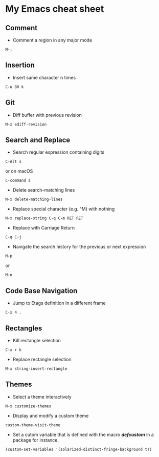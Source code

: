 # My Emacs cheat sheet

## Comment

- Comment a region in any major mode

```
M-;
```

## Insertion

- Insert same character n times

```
C-u 80 k
```

## Git

- Diff buffer with previous revision

```
M-x ediff-revision
```

## Search and Replace

- Search regular expression containing digits

```
C-Alt s
```

or on macOS

```
C-command s
```

- Delete search-matching lines
```
M-x delete-matching-lines
```

- Replace special character (e.g. ^M) with nothing

```
M-x replace-string C-q C-m RET RET
```

- Replace with Carriage Return

```
C-q C-j
```

- Navigate the search history for the previous or next expression

```
M-p
```

or

```
M-n
```

## Code Base Navigation

- Jump to Etags definition in a different frame

```
C-x 4 .
```

## Rectangles

- Kill rectangle selection 

```
C-x r k
```

- Replace rectangle selection

```
M-x string-insert-rectangle
```

## Themes

- Select a theme interactively

```
M-x customize-themes
```

- Display and modify a custom theme

```
custom-theme-visit-theme
```

- Set a cutom variable that is defined with the macro ***defcustom*** in a
  package for instance.

```
(custom-set-variables '(solarized-distinct-fringe-background t))
```
